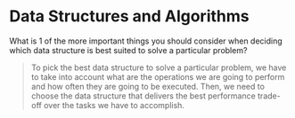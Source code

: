 # Data Structures and Algorithms

What is 1 of the more important things you should consider when deciding which data structure is best suited to solve a particular problem?



> To pick the best data structure to solve a particular problem, we have to take into account what are the operations we are going to perform and how often they are going to be executed. Then, we need to choose the data structure that delivers the best performance trade-off over the tasks we have to accomplish.